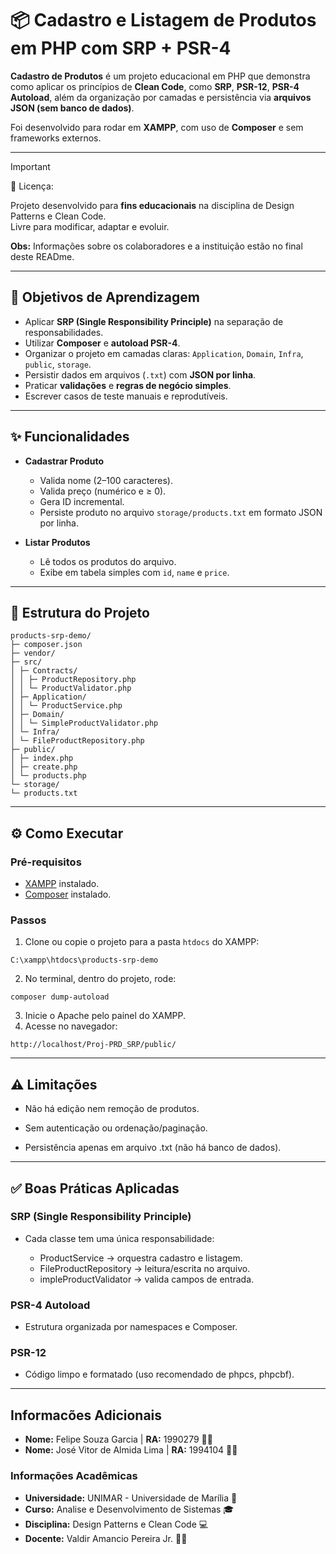 # :package: Cadastro e Listagem de Produtos em PHP com SRP + PSR-4

**Cadastro de Produtos** é um projeto educacional em PHP que demonstra como aplicar os princípios de **Clean Code**, como **SRP**, **PSR-12**, **PSR-4 Autoload**, além da organização por camadas e persistência via **arquivos JSON (sem banco de dados)**.

Foi desenvolvido para rodar em **XAMPP**, com uso de **Composer** e sem frameworks externos.

---

> [!IMPORTANT]
> :scroll: Licença:
>
> Projeto desenvolvido para **fins educacionais** na disciplina de Design Patterns e Clean Code.  
> Livre para modificar, adaptar e evoluir.
>
> **Obs:** Informações sobre os colaboradores e a instituição estão no final deste READme.

---

## :dart: Objetivos de Aprendizagem

- Aplicar **SRP (Single Responsibility Principle)** na separação de responsabilidades.  
- Utilizar **Composer** e **autoload PSR-4**.  
- Organizar o projeto em camadas claras: `Application`, `Domain`, `Infra`, `public`, `storage`.  
- Persistir dados em arquivos (`.txt`) com **JSON por linha**.  
- Praticar **validações** e **regras de negócio simples**.  
- Escrever casos de teste manuais e reprodutíveis.

---

## :sparkles: Funcionalidades

- **Cadastrar Produto**
  - Valida nome (2–100 caracteres).
  - Valida preço (numérico e ≥ 0).
  - Gera ID incremental.
  - Persiste produto no arquivo `storage/products.txt` em formato JSON por linha.

- **Listar Produtos**
  - Lê todos os produtos do arquivo.
  - Exibe em tabela simples com `id`, `name` e `price`.

---

## :open_file_folder: Estrutura do Projeto

```
products-srp-demo/
├─ composer.json
├─ vendor/
├─ src/
│ ├─ Contracts/
│ │ ├─ ProductRepository.php
│ │ └─ ProductValidator.php
│ ├─ Application/
│ │ └─ ProductService.php
│ ├─ Domain/
│ │ └─ SimpleProductValidator.php
│ └─ Infra/
│ └─ FileProductRepository.php
├─ public/
│ ├─ index.php
│ ├─ create.php
│ └─ products.php
└─ storage/
└─ products.txt
```
---

## :gear: Como Executar

### Pré-requisitos
- [XAMPP](https://www.apachefriends.org/index.html) instalado.
- [Composer](https://getcomposer.org/) instalado.

### Passos
1. Clone ou copie o projeto para a pasta `htdocs` do XAMPP:
```
C:\xampp\htdocs\products-srp-demo
```
2. No terminal, dentro do projeto, rode:
```
composer dump-autoload
```
3. Inicie o Apache pelo painel do XAMPP.
4. Acesse no navegador:
```
http://localhost/Proj-PRD_SRP/public/
```

---

## :warning: Limitações

- Não há edição nem remoção de produtos.

- Sem autenticação ou ordenação/paginação.

- Persistência apenas em arquivo .txt (não há banco de dados).

---

## :white_check_mark: Boas Práticas Aplicadas
### SRP (Single Responsibility Principle)

- Cada classe tem uma única responsabilidade:

  - ProductService → orquestra cadastro e listagem.
  - FileProductRepository → leitura/escrita no arquivo.
  - impleProductValidator → valida campos de entrada.

### PSR-4 Autoload

- Estrutura organizada por namespaces e Composer.

### PSR-12

- Código limpo e formatado (uso recomendado de phpcs, phpcbf).

---

## Informacões Adicionais

- **Nome:** Felipe Souza Garcia | **RA:** 1990279 :man_technologist:
- **Nome:** José Vitor de Almida Lima | **RA:** 1994104 :man_technologist:

### Informações Acadêmicas
- **Universidade:** UNIMAR - Universidade de Marília :school:
- **Curso:** Analise e Desenvolvimento de Sistemas :mortar_board:
- **Disciplina:** Design Patterns e Clean Code :computer:
- **Docente:** Valdir Amancio Pereira Jr. :man_teacher:
